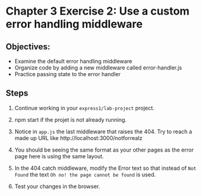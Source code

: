 # Chapter 3 Exercise 2: Use a custom error handling middleware

## Objectives:
* Examine the default error handling middleware 
* Organize code by adding a new middleware called error-handler.js  
* Practice passing state to the error handler

## Steps

1. Continue working in your `express1/lab-project` project.

1. npm start if the projet is not already running.

1. Notice in `app.js` the last middleware that raises the 404. Try to reach a made up URL like http://localhost:3000/notforrealz 

1. You should be seeing the same format as your other pages as the error page here is using the same layout.

1. In the 404 catch middleware, modify the Error text so that instead of  `Not Found` the text `Oh no! the page cannot be found` is used. 

1. Test your changes in the browser.


